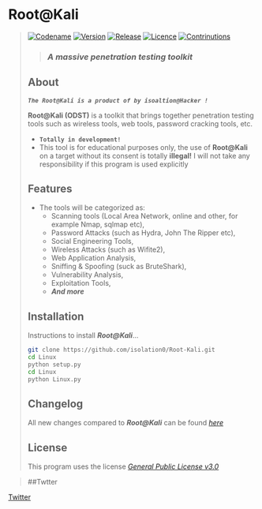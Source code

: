 # **Root@Kali**
> [![Codename](https://img.shields.io/badge/Codename-MyMeepSQL-informational?style=flat-square)]()
[![Version](https://img.shields.io/badge/Version-0.0.0.6-brightgreen?style=flat-square)]()
[![Release](https://img.shields.io/badge/Release-Stable-success?style=flat-square)]()
[![Licence](https://img.shields.io/badge/License-GNU--GPL--3.0-important?style=flat-square)]()
[![Contrinutions](https://img.shields.io/badge/Contributions-Open%20!-yellow?style=flat-square)]()
> >  ### _**A massive penetration testing toolkit**_
> ## About
> _**`The Root@Kali is a product of by isoaltion@Hacker !`**_
>
>  **Root@Kali (ODST)** is a toolkit that brings together penetration testing tools such as wireless tools, web tools, password cracking tools, etc.
> * **`Totally in development!`**
> * This tool is for educational purposes only, the use of **Root@Kali** on a target without its consent is totally **illegal!** I will not take any responsibility if this program is used explicitly
> 
> ## Features
> * The tools will be categorized as: 
>   * Scanning tools (Local Area Network, online and other, for example Nmap, sqlmap etc), 
>   * Password Attacks (such as Hydra, John The Ripper etc), 
>   * Social Engineering Tools,
>   * Wireless Attacks (such as Wifite2),
>   * Web Application Analysis,
>   * Sniffing & Spoofing (suck as BruteShark),
>   * Vulnerability Analysis,
>   * Exploitation Tools,
>   * _**And more**_
> 
> ## Installation
> Instructions to install ***Root@Kali***...
> ```bash
> git clone https://github.com/isolation0/Root-Kali.git
> cd Linux
> python setup.py
> cd Linux
> python Linux.py
> ```
> ## Changelog
> All new changes compared to _**Root@Kali**_ can be found _[here](https://github.com/isolation0/Root-Kali)_
> 
> ## License 
> This program uses the license _[General Public License v3.0](https://github.com/isolation0/Root-Kali)_

> ##Twtter

[Twitter](https://twitter.com/iuexb?s=21)
